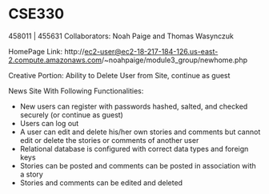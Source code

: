 # CSE330
458011 | 455631
Collaborators: Noah Paige and Thomas Wasynczuk

HomePage Link: http://ec2-user@ec2-18-217-184-126.us-east-2.compute.amazonaws.com/~noahpaige/module3_group/newhome.php

Creative Portion: Ability to Delete User from Site, continue as guest


News Site With Following Functionalities:
- New users can register with passwords  hashed, salted, and checked securely (or continue as guest)
- Users can log out
- A user can edit and delete his/her own stories and comments but cannot edit or delete the stories or comments of another user
- Relational database is configured with correct data types and foreign keys
- Stories can be posted and comments can be posted in association with a story
- Stories and comments can be edited and deleted
